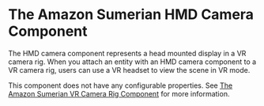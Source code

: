 # The Amazon Sumerian HMD Camera Component<a name="entities-hmdcamera"></a>

The HMD camera component represents a head mounted display in a VR camera rig\. When you attach an entity with an HMD camera component to a VR camera rig, users can use a VR headset to view the scene in VR mode\.

This component does not have any configurable properties\. See [The Amazon Sumerian VR Camera Rig Component](entities-vrcamerarig.md) for more information\.
